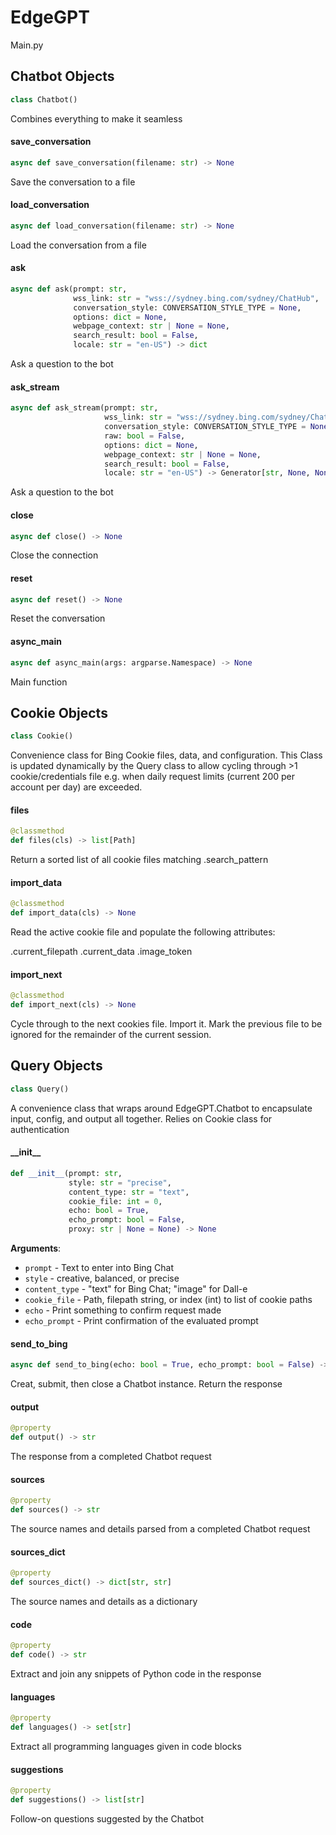 <a id="EdgeGPT"></a>

# EdgeGPT

Main.py

<a id="EdgeGPT.Chatbot"></a>

## Chatbot Objects

```python
class Chatbot()
```

Combines everything to make it seamless

<a id="EdgeGPT.Chatbot.save_conversation"></a>

#### save\_conversation

```python
async def save_conversation(filename: str) -> None
```

Save the conversation to a file

<a id="EdgeGPT.Chatbot.load_conversation"></a>

#### load\_conversation

```python
async def load_conversation(filename: str) -> None
```

Load the conversation from a file

<a id="EdgeGPT.Chatbot.ask"></a>

#### ask

```python
async def ask(prompt: str,
              wss_link: str = "wss://sydney.bing.com/sydney/ChatHub",
              conversation_style: CONVERSATION_STYLE_TYPE = None,
              options: dict = None,
              webpage_context: str | None = None,
              search_result: bool = False,
              locale: str = "en-US") -> dict
```

Ask a question to the bot

<a id="EdgeGPT.Chatbot.ask_stream"></a>

#### ask\_stream

```python
async def ask_stream(prompt: str,
                     wss_link: str = "wss://sydney.bing.com/sydney/ChatHub",
                     conversation_style: CONVERSATION_STYLE_TYPE = None,
                     raw: bool = False,
                     options: dict = None,
                     webpage_context: str | None = None,
                     search_result: bool = False,
                     locale: str = "en-US") -> Generator[str, None, None]
```

Ask a question to the bot

<a id="EdgeGPT.Chatbot.close"></a>

#### close

```python
async def close() -> None
```

Close the connection

<a id="EdgeGPT.Chatbot.reset"></a>

#### reset

```python
async def reset() -> None
```

Reset the conversation

<a id="EdgeGPT.async_main"></a>

#### async\_main

```python
async def async_main(args: argparse.Namespace) -> None
```

Main function

<a id="EdgeGPT.Cookie"></a>

## Cookie Objects

```python
class Cookie()
```

Convenience class for Bing Cookie files, data, and configuration. This Class
is updated dynamically by the Query class to allow cycling through >1
cookie/credentials file e.g. when daily request limits (current 200 per
account per day) are exceeded.

<a id="EdgeGPT.Cookie.files"></a>

#### files

```python
@classmethod
def files(cls) -> list[Path]
```

Return a sorted list of all cookie files matching .search_pattern

<a id="EdgeGPT.Cookie.import_data"></a>

#### import\_data

```python
@classmethod
def import_data(cls) -> None
```

Read the active cookie file and populate the following attributes:

  .current_filepath
  .current_data
  .image_token

<a id="EdgeGPT.Cookie.import_next"></a>

#### import\_next

```python
@classmethod
def import_next(cls) -> None
```

Cycle through to the next cookies file.  Import it.  Mark the previous
file to be ignored for the remainder of the current session.

<a id="EdgeGPT.Query"></a>

## Query Objects

```python
class Query()
```

A convenience class that wraps around EdgeGPT.Chatbot to encapsulate input,
config, and output all together.  Relies on Cookie class for authentication

<a id="EdgeGPT.Query.__init__"></a>

#### \_\_init\_\_

```python
def __init__(prompt: str,
             style: str = "precise",
             content_type: str = "text",
             cookie_file: int = 0,
             echo: bool = True,
             echo_prompt: bool = False,
             proxy: str | None = None) -> None
```

**Arguments**:


- `prompt` - Text to enter into Bing Chat
- `style` - creative, balanced, or precise
- `content_type` - "text" for Bing Chat; "image" for Dall-e
- `cookie_file` - Path, filepath string, or index (int) to list of cookie paths
- `echo` - Print something to confirm request made
- `echo_prompt` - Print confirmation of the evaluated prompt

<a id="EdgeGPT.Query.send_to_bing"></a>

#### send\_to\_bing

```python
async def send_to_bing(echo: bool = True, echo_prompt: bool = False) -> str
```

Creat, submit, then close a Chatbot instance.  Return the response

<a id="EdgeGPT.Query.output"></a>

#### output

```python
@property
def output() -> str
```

The response from a completed Chatbot request

<a id="EdgeGPT.Query.sources"></a>

#### sources

```python
@property
def sources() -> str
```

The source names and details parsed from a completed Chatbot request

<a id="EdgeGPT.Query.sources_dict"></a>

#### sources\_dict

```python
@property
def sources_dict() -> dict[str, str]
```

The source names and details as a dictionary

<a id="EdgeGPT.Query.code"></a>

#### code

```python
@property
def code() -> str
```

Extract and join any snippets of Python code in the response

<a id="EdgeGPT.Query.languages"></a>

#### languages

```python
@property
def languages() -> set[str]
```

Extract all programming languages given in code blocks

<a id="EdgeGPT.Query.suggestions"></a>

#### suggestions

```python
@property
def suggestions() -> list[str]
```

Follow-on questions suggested by the Chatbot
